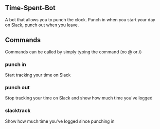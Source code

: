 ## Time-Spent-Bot

A bot that allows you to punch the clock. Punch in when you start your day on Slack,
punch out when you leave.

## Commands

Commands can be called by simply typing the command (no @ or /)
### punch in
Start tracking your time on Slack
### punch out
Stop tracking your time on Slack and show how much time you've logged
### slacktrack
Show how much time you've logged since punching in
